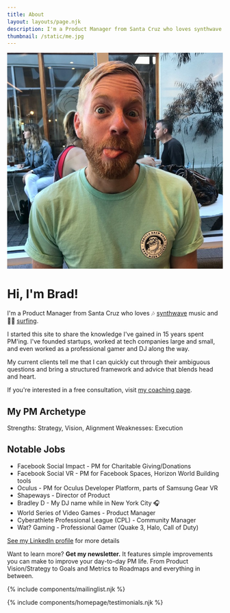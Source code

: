 ```yaml
---
title: About
layout: layouts/page.njk
description: I'm a Product Manager from Santa Cruz who loves synthwave music and surfing.
thumbnail: /static/me.jpg
---
```


<img class="bio" src="/static/me.jpg">

# Hi, I'm Brad!

I'm a Product Manager from Santa Cruz who loves 🎶 [synthwave](https://open.spotify.com/playlist/1sjamnHIeKEKqkYVwFtXo9?si=fKVR4sAQQpilJ8v0hRf7Ug) music 
 and 🏄‍♂️ [surfing](https://www.youtube.com/watch?v=LCua3mzcLcg).

I started this site to share the knowledge I've gained in 15 years spent PM'ing. I've founded startups, worked at tech companies large and small, and even worked as a professional gamer and DJ along the way.

My current clients tell me that I can quickly cut through their ambiguous questions and bring a structured framework and advice that blends head and heart.

If you're interested in a free consultation, visit [my coaching page](https://bdickason.com/coaching).

## My PM Archetype
Strengths: Strategy, Vision, Alignment
Weaknesses: Execution

## Notable Jobs
* Facebook Social Impact - PM for Charitable Giving/Donations
* Facebook Social VR - PM for Facebook Spaces, Horizon World Building tools
* Oculus - PM for Oculus Developer Platform, parts of Samsung Gear VR
* Shapeways - Director of Product
* Bradley D - My DJ name while in New York City 🎧
* World Series of Video Games - Product Manager
* Cyberathlete Professional League (CPL) - Community Manager
* Wat? Gaming - Professional Gamer (Quake 3, Halo, Call of Duty)

[See my LinkedIn profile](https://www.linkedin.com/in/braddickason/) for more details

Want to learn more? <strong>Get my newsletter.</strong>  It features simple improvements you can make to improve your day-to-day PM life. From Product Vision/Strategy to Goals and Metrics to Roadmaps and everything in between.

{% include components/mailinglist.njk %}

{% include components/homepage/testimonials.njk %}